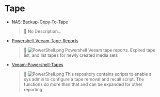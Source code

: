 # Tape
- [NAS-Backup-Copy-To-Tape](<https://github.com/Thamielis/NAS-Backup-Copy-To-Tape>)
	> :memo: No Description... 
- [Powershell-Veeam-Tape-Reports](<https://github.com/Thamielis/Powershell-Veeam-Tape-Reports>)
	> :memo: ![PowerShell.png](../images/PowerShell.png) Powershell Veeam tape reports. Expired tape list, and list tapes for newly created media sets 
- [Veeam-Powershell-Tapes](<https://github.com/Thamielis/Veeam-Powershell-Tapes>)
	> :memo: ![PowerShell.png](../images/PowerShell.png) This repository contains scripts to enable a sys admin to configure a tape removal and recall script. The functions do more than that and can be expanded for other reporting 

